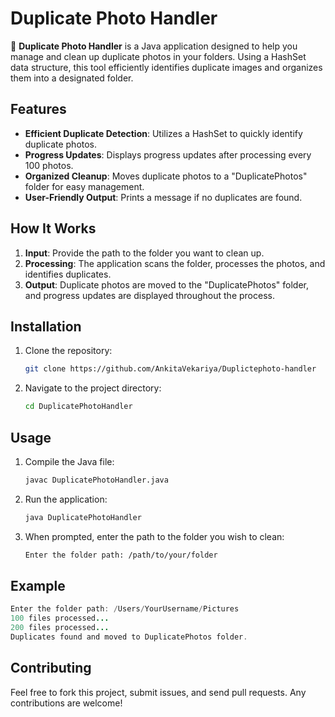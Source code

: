 # Duplicate Photo Handler

🚀 **Duplicate Photo Handler** is a Java application designed to help you manage and clean up duplicate photos in your folders. Using a HashSet data structure, this tool efficiently identifies duplicate images and organizes them into a designated folder.

## Features

- **Efficient Duplicate Detection**: Utilizes a HashSet to quickly identify duplicate photos.
- **Progress Updates**: Displays progress updates after processing every 100 photos.
- **Organized Cleanup**: Moves duplicate photos to a "DuplicatePhotos" folder for easy management.
- **User-Friendly Output**: Prints a message if no duplicates are found.

## How It Works

1. **Input**: Provide the path to the folder you want to clean up.
2. **Processing**: The application scans the folder, processes the photos, and identifies duplicates.
3. **Output**: Duplicate photos are moved to the "DuplicatePhotos" folder, and progress updates are displayed throughout the process.

## Installation

1. Clone the repository:
    ```bash
    git clone https://github.com/AnkitaVekariya/Duplictephoto-handler
    ```
2. Navigate to the project directory:
    ```bash
    cd DuplicatePhotoHandler
    ```

## Usage

1. Compile the Java file:
    ```bash
    javac DuplicatePhotoHandler.java
    ```
2. Run the application:
    ```bash
    java DuplicatePhotoHandler
    ```
3. When prompted, enter the path to the folder you wish to clean:
    ```bash
    Enter the folder path: /path/to/your/folder
    ```

## Example

```java
Enter the folder path: /Users/YourUsername/Pictures
100 files processed...
200 files processed...
Duplicates found and moved to DuplicatePhotos folder.
```

## Contributing

Feel free to fork this project, submit issues, and send pull requests. Any contributions are welcome!
